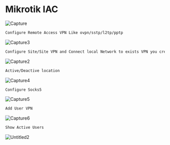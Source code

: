 # Mikrotik IAC
![Capture](https://user-images.githubusercontent.com/62111040/215326281-e641176e-7e5c-485c-a58a-a4da14b5f4d5.JPG)

```bash
Configure Remote Access VPN Like ovpn/sstp/l2tp/pptp
```
![Capture3](https://user-images.githubusercontent.com/62111040/215326377-a30ecbee-cd59-4e39-a4a5-3e41d20002ae.JPG)

```bash
Configure Site/Site VPN and Connect local Network to exists VPN you created with this automation.
```

![Capture2](https://user-images.githubusercontent.com/62111040/215326321-db0ddf9e-5930-402e-9c8a-cb6c8f9757da.JPG)

```bash
Active/Deactive location
```

![Capture4](https://user-images.githubusercontent.com/62111040/215326441-f7d16497-fcc6-4382-a00c-f123a7e3534a.JPG)

```bash
Configure Socks5
```

![Capture5](https://user-images.githubusercontent.com/62111040/215326465-44e373cd-0375-40bf-9c0a-1c9d910585ac.JPG)

```bash
Add User VPN
```

![Capture6](https://user-images.githubusercontent.com/62111040/215326476-f9e1d201-6ef1-4504-b850-282926e8f2a6.JPG)

```bash
Show Active Users 
```

![Untitled2](https://user-images.githubusercontent.com/62111040/215326493-78f61db4-771c-4b65-a78f-b2275e93f337.png)
